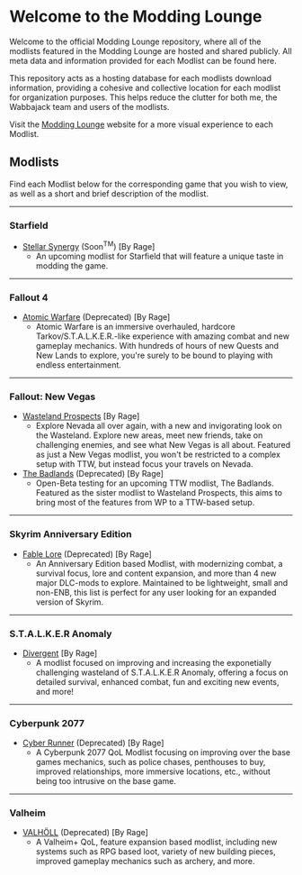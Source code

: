 # Welcome to the Modding Lounge

Welcome to the official Modding Lounge repository, where all of the modlists featured in the Modding Lounge are hosted and shared publicly. All meta data and information provided for each Modlist can be found here.

This repository acts as a hosting database for each modlists download information, providing a cohesive and collective location for each modlist for organization purposes. This helps reduce the clutter for both me, the Wabbajack team and users of the modlists.

Visit the [Modding Lounge](https://moddinglounge.com/) website for a more visual experience to each Modlist.

## Modlists

Find each Modlist below for the corresponding game that you wish to view, as well as a short and brief description of the modlist.

---

### Starfield

- [Stellar Synergy]() (Soon<sup>TM</sup>) [By Rage]
  - An upcoming modlist for Starfield that will feature a unique taste in modding the game. 

---

### Fallout 4

- [Atomic Warfare](https://github.com/Rage-GitHub/Modding-Lounge/wiki/AW-Main-Page) (Deprecated) [By Rage]
  - Atomic Warfare is an immersive overhauled, hardcore Tarkov/S.T.A.L.K.E.R.-like experience with amazing combat and new gameplay mechanics. With hundreds of hours of new Quests and New Lands to explore, you're surely to be bound to playing with endless entertainment.

---

### Fallout: New Vegas

- [Wasteland Prospects](https://github.com/Rage-GitHub/Modding-Lounge/wiki/WP-Main-Page) [By Rage]
  - Explore Nevada all over again, with a new and invigorating look on the Wasteland. Explore new areas, meet new friends, take on challenging enemies, and see what New Vegas is all about. Featured as just a New Vegas modlist, you won't be restricted to a complex setup with TTW, but instead focus your travels on Nevada.
- [The Badlands]() (Deprecated) [By Rage]
  - Open-Beta testing for an upcoming TTW modlist, The Badlands. Featured as the sister modlist to Wasteland Prospects, this aims to bring most of the features from WP to a TTW-based setup.

---

### Skyrim Anniversary Edition

- [Fable Lore](https://github.com/Rage-GitHub/Modding-Lounge/wiki/FL-Main-Page) (Deprecated) [By Rage]
  - An Anniversary Edition based Modlist, with modernizing combat, a survival focus, lore and content expansion, and more than 4 new major DLC-mods to explore. Maintained to be lightweight, small and non-ENB, this list is perfect for any user looking for an expanded version of Skyrim.

---

### S.T.A.L.K.E.R Anomaly

- [Divergent](https://moddinglounge.com/divergent/) [By Rage]
  - A modlist focused on improving and increasing the exponetially challenging wasteland of S.T.A.L.K.E.R Anomaly, offering a focus on detailed survival, enhanced combat, fun and exciting new events, and more!

---

### Cyberpunk 2077

- [Cyber Runner]() (Deprecated) [By Rage]
  - A Cyberpunk 2077 QoL Modlist focusing on improving over the base games mechanics, such as police chases, penthouses to buy, improved relationships, more immersive locations, etc., without being too intrusive on the base game.

---

### Valheim
- [VALHÖLL]() (Deprecated) [By Rage]
  - A Valheim+ QoL, feature expansion based modlist, including new systems such as RPG based loot, variety of new building pieces, improved gameplay mechanics such as archery, and more.
